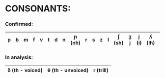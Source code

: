 # CONSONANTS:

### Confirmed:

| p | b | m | f | v | t | d | n | ɲ (nh) | r | s | z | l | ʃ (sh) | ʒ j | j (i) | ʎ (lh) | k | g | h ("hit") | ɦ (rr) | t͡ʃ (tch) | d͡ʒ (dj) |
| --- | --- | --- | --- | --- | --- | --- | --- | --- | --- | --- | --- | --- | --- | --- | --- | --- | --- | --- | --- | --- | --- | --- |

### In analysis:

| ð (th - voiced) | θ (th - unvoiced) | r (trill) |
| --- | --- | --- |
